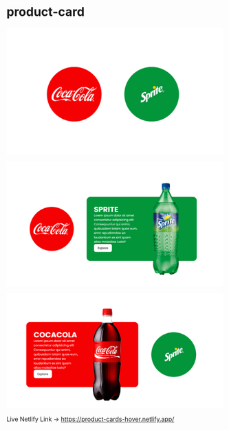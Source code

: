 # product-card
![Alt text](image-2.png)

![Alt text](image.png)

![Alt text](image-1.png)

Live Netlify Link -> https://product-cards-hover.netlify.app/